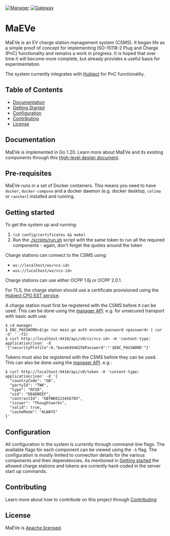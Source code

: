 [![Manager](https://github.com/thoughtworks/maeve-csms/workflows/Manager/badge.svg)](https://github.com/thoughtworks/maeve-csms/actions/workflows/manager.yml)
[![Gateway](https://github.com/thoughtworks/maeve-csms/workflows/Gateway/badge.svg)](https://github.com/thoughtworks/maeve-csms/actions/workflows/gateway.yml)

# MaEVe

MaEVe is an EV charge station management system (CSMS). It began life as a simple proof of concept for
implementing ISO-15118-2 Plug and Charge (PnC) functionality and remains a work in progress. It is hoped that over
time it will become more complete, but already provides a useful basis for experimentation.

The system currently integrates with [Hubject](https://hubject.stoplight.io/) for PnC functionality.

## Table of Contents
- [Documentation](#documentation)
- [Getting Started](#getting-started)
- [Configuration](#configuration)
- [Contributing](#contributing)
- [License](#license)

## Documentation
MaEVe is implemented in Go 1.20. Learn more about MaEVe and its existing components through this [High-level design document](./docs/design.md).

## Pre-requisites

MaEVe runs in a set of Docker containers. This means you need to have `docker`, `docker-compose` and a docker daemon (e.g. docker desktop, `colima` or `rancher`) installed and running.

## Getting started

To get the system up and running:

1. `(cd config/certificates && make)`
2. Run the [./scripts/run.sh](./scripts/run.sh) script with the same token to run all the required components - again, don't forget the quotes around the token

Charge stations can connect to the CSMS using:
* `ws://localhost/ws/<cs-id>`
* `wss://localhost/ws/<cs-id>`

Charge stations can use either OCPP 1.6j or OCPP 2.0.1.

For TLS, the charge station should use a certificate provisioned using the
[Hubject CPO EST service](https://hubject.stoplight.io/docs/open-plugncharge/486f0b8b3ded4-simple-enroll-iso-15118-2-and-iso-15118-20).

A charge station must first be registered with the CSMS before it can be used. This can be done using the
[manager API](./manager/api/API.md). e.g. for unsecured transport with basic auth use:

```shell
$ cd manager
$ ENC_PASSWORD=$(go run main.go auth encode-password <password> | cur -d' ' -f2)
$ curl http://localhost:9410/api/v0/cs/<cs-id> -H 'content-type: application/json' -d '{"securityProfile":0,"base64SHA256Password":"'$ENC_PASSWORD'"}'
```

Tokens must also be registered with the CSMS before they can be used. This can also be done using the
[manager API](./manager/api/API.md). e.g.:

```shell
$ curl http://localhost:9410/api/v0/token -H 'content-type: application/json' -d '{
  "countryCode": "GB",
  "partyId": "TWK",
  "type": "RFID",
  "uid": "DEADBEEF",
  "contractId": "GBTWK012345678V",
  "issuer": "Thoughtworks",
  "valid": true,
  "cacheMode": "ALWAYS"
}'
```

## Configuration

All configuration in the system is currently through command-line flags. The available flags for each
component can be viewed using the `-h` flag. The configuration is mostly limited to connection details for the
various components and their dependencies. As mentioned in [Getting started](#getting-started) the allowed charge
stations and tokens are currently hard-coded in the server start up commands.

## Contributing

Learn more about how to contribute on this project through [Contributing](./CONTRIBUTING.md)

## License
MaEVe is [Apache licensed](./LICENSE).
